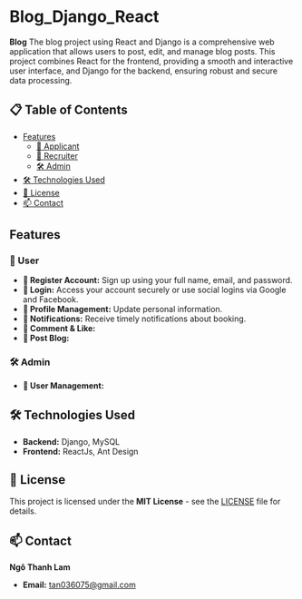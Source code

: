 # Blog_Django_React
**Blog** The blog project using React and Django is a comprehensive web application that allows users to post, edit, and manage blog posts. This project combines React for the frontend, providing a smooth and interactive user interface, and Django for the backend, ensuring robust and secure data processing.

## 📋 Table of Contents

- [Features](#features)
  - [👤 Applicant](#-applicant)
  - [🏢 Recruiter](#-recruiter)
  - [🛠️ Admin](#%EF%B8%8F-admin)
- [🛠️ Technologies Used](#%EF%B8%8F-technologies-used)
- [📄 License](#-license)
- [📫 Contact](#-contact)

## Features

### 👤 User

- **📝 Register Account:** Sign up using your full name, email, and password.
- **🔐 Login:** Access your account securely or use social logins via Google and Facebook.
- **👤 Profile Management:** Update personal information.
- **🔔 Notifications:** Receive timely notifications about booking.
- **💬 Comment & Like:**
- **📮 Post Blog:** 

### 🛠️ Admin

- **👥 User Management:** 

## 🛠️ Technologies Used

- **Backend:** Django, MySQL
- **Frontend:** ReactJs, Ant Design

## 📄 License

This project is licensed under the **MIT License** - see the [LICENSE](LICENSE) file for details.

## 📫 Contact

**Ngô Thanh Lam**
- **Email:**  tan036075@gmail.com
